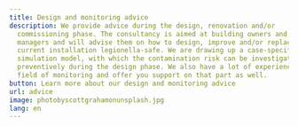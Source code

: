 ```yaml
---
title: Design and monitoring advice
description: We provide advice during the design, renovation and/or
  commissioning phase. The consultancy is aimed at building owners and property
  managers and will advise them on how to design, improve and/or replace their
  current installation legionella-safe. We are drawing up a case-specific
  simulation model, with which the contamination risk can be investigated
  preventively during the design phase. We also have a lot of experience in the
  field of monitoring and offer you support on that part as well.
button: Learn more about our design and monitoring advice
url: advice
image: photobyscottgrahamonunsplash.jpg
lang: en
---
```

